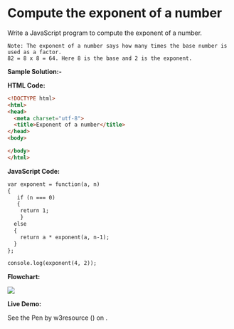 # Compute the exponent of a number

Write a JavaScript program to compute the exponent of a number.

```
Note: The exponent of a number says how many times the base number is used as a factor.
82 = 8 x 8 = 64. Here 8 is the base and 2 is the exponent.
```

**Sample Solution:-**

**HTML Code:**

```html
<!DOCTYPE html>
<html>
<head>
  <meta charset="utf-8">
  <title>Exponent of a number</title>
</head>
<body>

</body>
</html>

```

**JavaScript Code:**

```html
var exponent = function(a, n) 
{
   if (n === 0) 
   {
    return 1;
    }
  else 
  {
    return a * exponent(a, n-1);
  }
};

console.log(exponent(4, 2));

```

**Flowchart:**

![](https://www.w3resource.com/w3r_images/javascript-recursion-function-exercise-5.png)

**Live Demo:**

<section class="expand-codepen"><p data-height="380" data-theme-id="0" data-slug-hash="jGLepN" data-default-tab="js,result" data-user="w3resource" data-embed-version="2" data-pen-title="JavaScript - common-editor-exercises" data-editable="true" class="codepen">See the Pen by w3resource () on .</p><codepen></codepen></section>